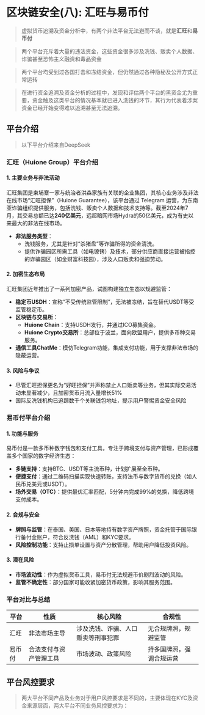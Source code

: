 # 区块链安全(八): 汇旺与易币付
> 虚拟货币追溯及资金分析中，有两个非法平台无法避而不谈，就是**汇旺**和**易币付**

> 两个平台充斥着大量的违法资金，这些资金很多涉及洗钱、贩卖个人数据、诈骗甚至恐怖主义融资和毒品资金

> 两个平台均受到过各国打击和冻结资金，但仍然通过各种隐秘及公开方式正常运转

> 在进行资金追溯及资金分析的过程中，发现和评估两个平台的黑资金尤为重要，资金触及这类平台的情况基本就已进入洗钱的环节，其行为代表着涉案资金已经开始变得难以追溯甚至无法追溯。

## 平台介绍

> 以下平台介绍来自DeepSeek

### **汇旺（Huione Group）平台介绍**

#### **1. 主要业务与非法活动**
汇旺集团是柬埔寨一家与统治者洪森家族有关联的企业集团，其核心业务涉及非法在线市场“汇旺担保”（Huione Guarantee），该平台通过 Telegram 运营，为东南亚诈骗组织提供服务，包括洗钱、贩卖个人数据和技术支持等。截至2024年7月，其交易总额已达**240亿美元**，远超暗网市场Hydra的50亿美元，成为有史以来最大的非法在线市场。  
- **非法服务类型**：  
  - 洗钱服务，尤其是针对“杀猪盘”等诈骗所得的资金清洗。  
  - 提供诈骗园区所需工具（如电镣铐）及技术，部分供应商直接运营被指控的诈骗园区（如金财富科技园），涉及人口贩卖和强迫劳动。

#### **2. 加密生态布局**
汇旺集团近年推出了一系列加密产品，试图构建独立生态以规避监管：  
- **稳定币USDH**：宣称“不受传统监管限制”，无法被冻结，旨在替代USDT等受监管稳定币。  
- **区块链与交易所**：  
  - **Huione Chain**：支持USDH发行，并通过ICO募集资金。  
  - **Huione Crypto交易所**：总部位于波兰，面向欧盟用户，提供多币种交易服务。  
- **通信工具ChatMe**：模仿Telegram功能，集成支付功能，用于支撑非法市场的隐蔽运营。  

#### **3. 风险与争议**
- 尽管汇旺担保更名为“好旺担保”并声称禁止人口贩卖等业务，但其实际交易活动未显著减少，且加密货币月流入量增长51%
- 国际反洗钱机构已追踪数千个关联钱包地址，提示用户警惕资金安全风险

### **易币付平台介绍**

#### **1. 功能与服务**
易币付是一款多币种数字钱包和支付工具，专注于跨境支付与资产管理，已形成覆盖多个国家的数字经济生态：  
- **多链支持**：支持BTC、USDT等主流币种，计划扩展至全币种。  
- **便捷支付**：通过二维码扫描实现快速转账，支持法币与数字货币的兑换（如人民币兑美元或USDT）。  
- **场外交易（OTC）**：提供最优汇率匹配，5分钟内完成99%的兑换，降低跨境支付成本。  

#### **2. 合规与安全**
- **牌照与监管**：在泰国、美国、日本等地持有数字资产牌照，资金托管于国际银行备付金账户，符合反洗钱（AML）和KYC要求。  
- **风险控制功能**：支持止损单设置与资产分散管理，帮助用户降低投资风险。  

#### **3. 潜在风险**
- **市场波动性**：作为虚拟货币工具，易币付无法规避币价剧烈波动的风险。  
- **监管不确定性**：部分国家可能收紧加密货币政策，影响其服务范围。  

### **平台对比与总结**
|**平台**|**性质** |**核心风险**|**合规性**|
|---|---|---|---|
|汇旺| 非法市场主导| 涉及洗钱、诈骗、人口贩卖等刑事犯罪| 无合规牌照，规避监管|
|易币付|合法支付与资产管理工具| 市场波动、政策风险| 持多国牌照，强调合规运营|

## 平台风控要求

> 两大平台不同产品及业务对于用户风控要求是不同的，主要体现在KYC及资金来源层面，两大平台不同业务风控要求为：

